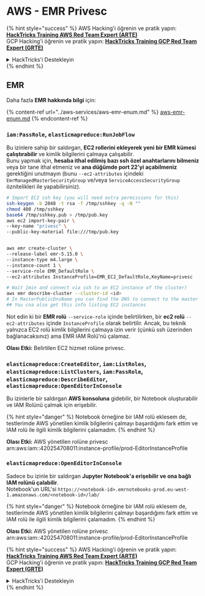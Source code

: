 # AWS - EMR Privesc

{% hint style="success" %}
AWS Hacking'i öğrenin ve pratik yapın:<img src="../../../.gitbook/assets/image (1).png" alt="" data-size="line">[**HackTricks Training AWS Red Team Expert (ARTE)**](https://training.hacktricks.xyz/courses/arte)<img src="../../../.gitbook/assets/image (1).png" alt="" data-size="line">\
GCP Hacking'i öğrenin ve pratik yapın: <img src="../../../.gitbook/assets/image (2).png" alt="" data-size="line">[**HackTricks Training GCP Red Team Expert (GRTE)**<img src="../../../.gitbook/assets/image (2).png" alt="" data-size="line">](https://training.hacktricks.xyz/courses/grte)

<details>

<summary>HackTricks'i Destekleyin</summary>

* [**abonelik planlarını**](https://github.com/sponsors/carlospolop) kontrol edin!
* **💬 [**Discord grubuna**](https://discord.gg/hRep4RUj7f) veya [**telegram grubuna**](https://t.me/peass) katılın ya da **Twitter'da** 🐦 [**@hacktricks\_live**](https://twitter.com/hacktricks\_live)**'i takip edin.**
* **Hacking ipuçlarını paylaşmak için** [**HackTricks**](https://github.com/carlospolop/hacktricks) ve [**HackTricks Cloud**](https://github.com/carlospolop/hacktricks-cloud) github reposuna PR gönderin.

</details>
{% endhint %}

## EMR

Daha fazla **EMR hakkında bilgi** için:

{% content-ref url="../aws-services/aws-emr-enum.md" %}
[aws-emr-enum.md](../aws-services/aws-emr-enum.md)
{% endcontent-ref %}

### `iam:PassRole`, `elasticmapreduce:RunJobFlow`

Bu izinlere sahip bir saldırgan, **EC2 rollerini ekleyerek yeni bir EMR kümesi çalıştırabilir** ve kimlik bilgilerini çalmaya çalışabilir.\
Bunu yapmak için, **hesaba ithal edilmiş bazı ssh özel anahtarlarını bilmeniz** veya bir tane ithal etmeniz ve **ana düğümde port 22'yi açabilmeniz** gerektiğini unutmayın (bunu `--ec2-attributes` içindeki `EmrManagedMasterSecurityGroup` ve/veya `ServiceAccessSecurityGroup` öznitelikleri ile yapabilirsiniz).
```bash
# Import EC2 ssh key (you will need extra permissions for this)
ssh-keygen -b 2048 -t rsa -f /tmp/sshkey -q -N ""
chmod 400 /tmp/sshkey
base64 /tmp/sshkey.pub > /tmp/pub.key
aws ec2 import-key-pair \
--key-name "privesc" \
--public-key-material file:///tmp/pub.key


aws emr create-cluster \
--release-label emr-5.15.0 \
--instance-type m4.large \
--instance-count 1 \
--service-role EMR_DefaultRole \
--ec2-attributes InstanceProfile=EMR_EC2_DefaultRole,KeyName=privesc

# Wait 1min and connect via ssh to an EC2 instance of the cluster)
aws emr describe-cluster --cluster-id <id>
# In MasterPublicDnsName you can find the DNS to connect to the master instance
## You cna also get this info listing EC2 instances
```
Not edin ki bir **EMR rolü** `--service-role` içinde belirtilirken, bir **ec2 rolü** `--ec2-attributes` içinde `InstanceProfile` olarak belirtilir. Ancak, bu teknik yalnızca EC2 rolü kimlik bilgilerini çalmaya izin verir (çünkü ssh üzerinden bağlanacaksınız) ama EMR IAM Rolü'nü çalamaz.

**Olası Etki:** Belirtilen EC2 hizmet rolüne privesc.

### `elasticmapreduce:CreateEditor`, `iam:ListRoles`, `elasticmapreduce:ListClusters`, `iam:PassRole`, `elasticmapreduce:DescribeEditor`, `elasticmapreduce:OpenEditorInConsole`

Bu izinlerle bir saldırgan **AWS konsoluna** gidebilir, bir Notebook oluşturabilir ve IAM Rolünü çalmak için erişebilir.

{% hint style="danger" %}
Notebook örneğine bir IAM rolü eklesem de, testlerimde AWS yönetilen kimlik bilgilerini çalmayı başardığımı fark ettim ve IAM rolü ile ilgili kimlik bilgilerini çalamadım.
{% endhint %}

**Olası Etki:** AWS yönetilen rolüne privesc arn:aws:iam::420254708011:instance-profile/prod-EditorInstanceProfile

### `elasticmapreduce:OpenEditorInConsole`

Sadece bu izinle bir saldırgan **Jupyter Notebook'a erişebilir ve ona bağlı IAM rolünü çalabilir**.\
Notebook'un URL'si `https://<notebook-id>.emrnotebooks-prod.eu-west-1.amazonaws.com/<notebook-id>/lab/`

{% hint style="danger" %}
Notebook örneğine bir IAM rolü eklesem de, testlerimde AWS yönetilen kimlik bilgilerini çalmayı başardığımı fark ettim ve IAM rolü ile ilgili kimlik bilgilerini çalamadım.
{% endhint %}

**Olası Etki:** AWS yönetilen rolüne privesc arn:aws:iam::420254708011:instance-profile/prod-EditorInstanceProfile

{% hint style="success" %}
AWS Hacking'i öğrenin ve pratik yapın:<img src="../../../.gitbook/assets/image (1).png" alt="" data-size="line">[**HackTricks Training AWS Red Team Expert (ARTE)**](https://training.hacktricks.xyz/courses/arte)<img src="../../../.gitbook/assets/image (1).png" alt="" data-size="line">\
GCP Hacking'i öğrenin ve pratik yapın: <img src="../../../.gitbook/assets/image (2).png" alt="" data-size="line">[**HackTricks Training GCP Red Team Expert (GRTE)**<img src="../../../.gitbook/assets/image (2).png" alt="" data-size="line">](https://training.hacktricks.xyz/courses/grte)

<details>

<summary>HackTricks'i Destekleyin</summary>

* [**abonelik planlarını**](https://github.com/sponsors/carlospolop) kontrol edin!
* **💬 [**Discord grubuna**](https://discord.gg/hRep4RUj7f) veya [**telegram grubuna**](https://t.me/peass) katılın ya da **Twitter'da** 🐦 [**@hacktricks\_live**](https://twitter.com/hacktricks\_live)**'i takip edin.**
* **Hacking ipuçlarını paylaşmak için** [**HackTricks**](https://github.com/carlospolop/hacktricks) ve [**HackTricks Cloud**](https://github.com/carlospolop/hacktricks-cloud) github reposuna PR gönderin.

</details>
{% endhint %}

